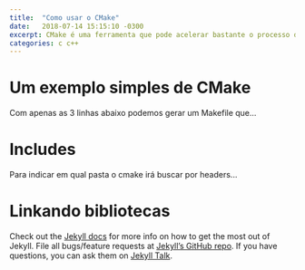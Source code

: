 ```yaml
---
title:  "Como usar o CMake"
date:   2018-07-14 15:15:10 -0300
excerpt: CMake é uma ferramenta que pode acelerar bastante o processo de compilação de um programa em c/c++
categories: c c++
---
```


# Um exemplo simples de CMake

Com apenas as 3 linhas abaixo podemos gerar um Makefile que...

# Includes

Para indicar em qual pasta o cmake irá buscar por headers...

# Linkando bibliotecas



Check out the [Jekyll docs][jekyll-docs] for more info on how to get the most out of Jekyll. File all bugs/feature requests at [Jekyll’s GitHub repo][jekyll-gh]. If you have questions, you can ask them on [Jekyll Talk][jekyll-talk].

[jekyll-docs]: https://jekyllrb.com/docs/home
[jekyll-gh]:   https://github.com/jekyll/jekyll
[jekyll-talk]: https://talk.jekyllrb.com/
